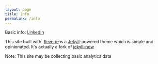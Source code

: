 ```yaml
---
layout: page
title: Info
permalink: /info
---
```


Basic info: [LinkedIn]({{site.baseurl}}/linkedin)

This site built with: [Reverie](https://github.com/amitmerchant1990/reverie) is a [Jekyll](https://jekyllrb.com/)-powered theme which is simple and opinionated. It's actually a fork of [jekyll-now](https://github.com/barryclark/jekyll-now)

Note: This site may be collecting basic analytics data